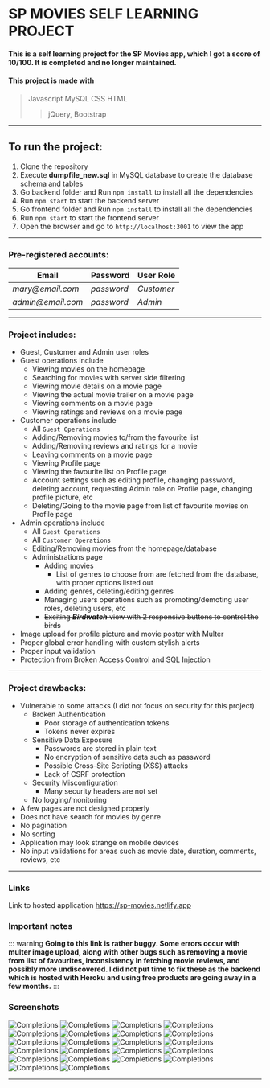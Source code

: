 

# **SP MOVIES SELF LEARNING PROJECT**
#### This is a self learning project for the SP Movies app, which I got a score of 10/100. It is completed and no longer maintained.
#### This project is made with 
> Javascript
> MySQL
> CSS
> HTML
>> jQuery, Bootstrap


___


## To run the project:

1. Clone the repository
2. Execute **dumpfile_new.sql** in MySQL database to create the database schema and tables  
3. Go backend folder and Run `npm install` to install all the dependencies
4. Run `npm start` to start the backend server
5. Go frontend folder and Run `npm install` to install all the dependencies
6. Run `npm start` to start the frontend server
7. Open the browser and go to `http://localhost:3001` to view the app
___

### Pre-registered accounts:

| Email | Password | User Role |
| ------ | ----------- | ----------- |
| _mary@email.com_   | _password_ | _Customer_ |
| _admin@email.com_ | _password_ |    _Admin_ |

___

### Project includes:

+ Guest, Customer and Admin user roles
+ Guest operations include
    - Viewing movies on the homepage
    - Searching for movies with server side filtering
    - Viewing movie details on a movie page
    - Viewing the actual movie trailer on a movie page
    - Viewing comments on a movie page
    - Viewing ratings and reviews on a movie page
+ Customer operations include
    - All `Guest Operations`
    - Adding/Removing movies to/from the favourite list
    - Adding/Removing reviews and ratings for a movie
    - Leaving comments on a movie page
    - Viewing Profile page
    - Viewing the favourite list on Profile page
    - Account settings such as editing profile, changing password,     deleting account, requesting Admin role on Profile page, changing profile picture, etc
    - Deleting/Going to the movie page from list of favourite movies on Profile page
+ Admin operations include
    - All `Guest Operations`
    - All `Customer Operations`
    - Editing/Removing movies from the homepage/database
    - Administrations page
      * Adding movies
        * List of genres to choose from are fetched from the database, with proper options listed out
      * Adding genres, deleting/editing genres
      * Managing users operations such as promoting/demoting user roles, deleting users, etc
      * ~~Exciting _**Birdwatch**_ view with 2 responsive buttons to control the birds~~
+ Image upload for profile picture and movie poster with Multer
+ Proper global error handling with custom stylish alerts
+ Proper input validation
+ Protection from Broken Access Control and SQL Injection
___

### Project drawbacks:

+ Vulnerable to some attacks (I did not focus on security for this project)
  - Broken Authentication
    * Poor storage of authentication tokens
    * Tokens never expires
  - Sensitive Data Exposure
    * Passwords are stored in plain text
    * No encryption of sensitive data such as password
    * Possible Cross-Site Scripting (XSS) attacks
    * Lack of CSRF protection
  - Security Misconfiguration
    * Many security headers are not set
  - No logging/monitoring
+ A few pages are not designed properly
+ Does not have search for movies by genre
+ No pagination
+ No sorting
+ Application may look strange on mobile devices
+ No input validations for areas such as movie date, duration, comments, reviews, etc


___



### Links

Link to hosted application https://sp-movies.netlify.app

### **Important notes**
::: warning
**Going to this link is rather buggy. Some errors occur with multer image upload, along with other bugs such as removing a movie from list of favourites, inconsistency in fetching movie reviews, and possibly more undiscovered. I did not put time to fix these as the backend which is hosted with Heroku and using free products are going away in a few months.**
:::

### Screenshots
![Completions](completion_screenshots/Comments.png)
![Completions](completion_screenshots/Homepage.png)
![Completions](completion_screenshots/InteractiveLogin.png)
![Completions](completion_screenshots/InteractiveSignup.png)
![Completions](completion_screenshots/MoviePage.png)
![Completions](completion_screenshots/MoviePage2.png)
![Completions](completion_screenshots/Search.png)
![Completions](completion_screenshots/Review1.png)
![Completions](completion_screenshots/Review2.png)
![Completions](completion_screenshots/Profile1.png)
![Completions](completion_screenshots/Profile2.png)
![Completions](completion_screenshots/Profile3.png)
![Completions](completion_screenshots/HomePageScoring.png)
![Completions](completion_screenshots/Profile4.png)
![Completions](completion_screenshots/Query.png)
![Completions](completion_screenshots/GuestMode.png)
![Completions](completion_screenshots/EditMovie.png)
![Completions](completion_screenshots/CreateMovie.png)
![Completions](completion_screenshots/AdministratorDashboard.png)
![Completions](completion_screenshots/AddGenre.png)
![Completions](completion_screenshots/EditGenre.png)
![Completions](completion_screenshots/EditRole.png)

___




